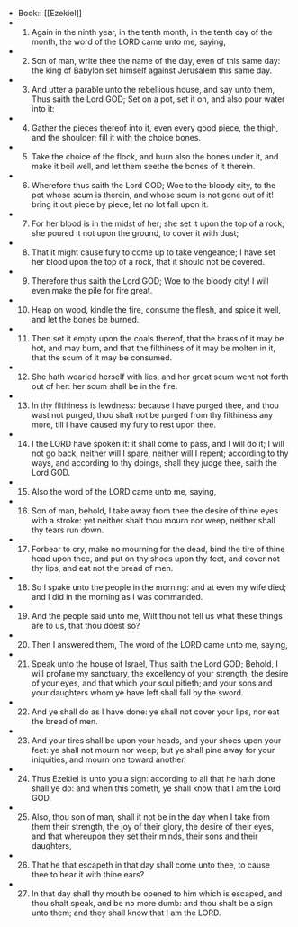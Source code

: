 - Book:: [[Ezekiel]]
- 1. Again in the ninth year, in the tenth month, in the tenth day of the month, the word of the LORD came unto me, saying,
- 2. Son of man, write thee the name of the day, even of this same day: the king of Babylon set himself against Jerusalem this same day.
- 3. And utter a parable unto the rebellious house, and say unto them, Thus saith the Lord GOD; Set on a pot, set it on, and also pour water into it:
- 4. Gather the pieces thereof into it, even every good piece, the thigh, and the shoulder; fill it with the choice bones.
- 5. Take the choice of the flock, and burn also the bones under it, and make it boil well, and let them seethe the bones of it therein.
- 6. Wherefore thus saith the Lord GOD; Woe to the bloody city, to the pot whose scum is therein, and whose scum is not gone out of it! bring it out piece by piece; let no lot fall upon it.
- 7. For her blood is in the midst of her; she set it upon the top of a rock; she poured it not upon the ground, to cover it with dust;
- 8. That it might cause fury to come up to take vengeance; I have set her blood upon the top of a rock, that it should not be covered.
- 9. Therefore thus saith the Lord GOD; Woe to the bloody city! I will even make the pile for fire great.
- 10. Heap on wood, kindle the fire, consume the flesh, and spice it well, and let the bones be burned.
- 11. Then set it empty upon the coals thereof, that the brass of it may be hot, and may burn, and that the filthiness of it may be molten in it, that the scum of it may be consumed.
- 12. She hath wearied herself with lies, and her great scum went not forth out of her: her scum shall be in the fire.
- 13. In thy filthiness is lewdness: because I have purged thee, and thou wast not purged, thou shalt not be purged from thy filthiness any more, till I have caused my fury to rest upon thee.
- 14. I the LORD have spoken it: it shall come to pass, and I will do it; I will not go back, neither will I spare, neither will I repent; according to thy ways, and according to thy doings, shall they judge thee, saith the Lord GOD.
- 15. Also the word of the LORD came unto me, saying,
- 16. Son of man, behold, I take away from thee the desire of thine eyes with a stroke: yet neither shalt thou mourn nor weep, neither shall thy tears run down.
- 17. Forbear to cry, make no mourning for the dead, bind the tire of thine head upon thee, and put on thy shoes upon thy feet, and cover not thy lips, and eat not the bread of men.
- 18. So I spake unto the people in the morning: and at even my wife died; and I did in the morning as I was commanded.
- 19. And the people said unto me, Wilt thou not tell us what these things are to us, that thou doest so?
- 20. Then I answered them, The word of the LORD came unto me, saying,
- 21. Speak unto the house of Israel, Thus saith the Lord GOD; Behold, I will profane my sanctuary, the excellency of your strength, the desire of your eyes, and that which your soul pitieth; and your sons and your daughters whom ye have left shall fall by the sword.
- 22. And ye shall do as I have done: ye shall not cover your lips, nor eat the bread of men.
- 23. And your tires shall be upon your heads, and your shoes upon your feet: ye shall not mourn nor weep; but ye shall pine away for your iniquities, and mourn one toward another.
- 24. Thus Ezekiel is unto you a sign: according to all that he hath done shall ye do: and when this cometh, ye shall know that I am the Lord GOD.
- 25. Also, thou son of man, shall it not be in the day when I take from them their strength, the joy of their glory, the desire of their eyes, and that whereupon they set their minds, their sons and their daughters,
- 26. That he that escapeth in that day shall come unto thee, to cause thee to hear it with thine ears?
- 27. In that day shall thy mouth be opened to him which is escaped, and thou shalt speak, and be no more dumb: and thou shalt be a sign unto them; and they shall know that I am the LORD.
